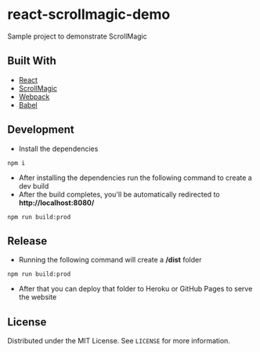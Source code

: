 # react-scrollmagic-demo

Sample project to demonstrate ScrollMagic

## Built With

- [React](https://reactjs.org/)
- [ScrollMagic](https://scrollmagic.io/)
- [Webpack](https://webpack.js.org/)
- [Babel](https://babeljs.io/)

## Development

- Install the dependencies
```
npm i
```
- After installing the dependencies run the following command to create a dev build
- After the build completes, you'll be automatically redirected to **http://localhost:8080/**
```
npm run build:prod
```
## Release

- Running the following command will create a **/dist** folder
```
npm run build:prod
```
- After that you can deploy that folder to Heroku or GitHub Pages to serve the website

## License

Distributed under the MIT License. See `LICENSE` for more information.
